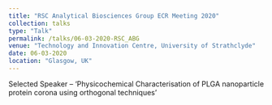 ```yaml
---
title: "RSC Analytical Biosciences Group ECR Meeting 2020"
collection: talks
type: "Talk"
permalink: /talks/06-03-2020-RSC_ABG
venue: "Technology and Innovation Centre, University of Strathclyde"
date: 06-03-2020
location: "Glasgow, UK"
---
```


Selected Speaker – ‘Physicochemical Characterisation of PLGA nanoparticle protein corona using orthogonal techniques’
